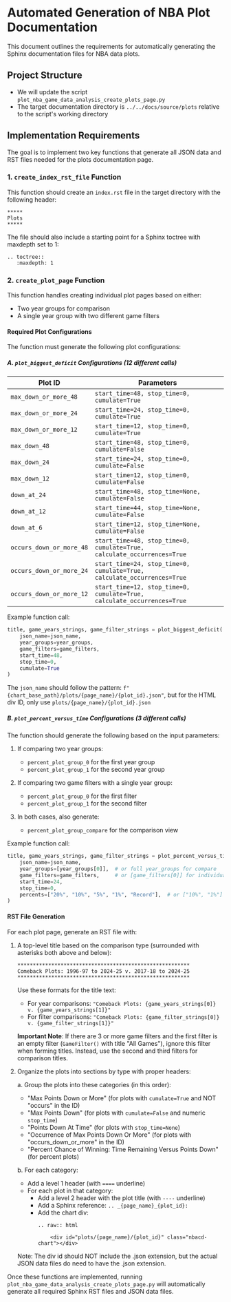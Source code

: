 # Automated Generation of NBA Plot Documentation

This document outlines the requirements for automatically generating the Sphinx documentation files for NBA data plots.

## Project Structure

- We will update the script `plot_nba_game_data_analysis_create_plots_page.py`
- The target documentation directory is `../../docs/source/plots` relative to the script's working directory

## Implementation Requirements

The goal is to implement two key functions that generate all JSON data and RST files needed for the plots documentation page.

### 1. `create_index_rst_file` Function

This function should create an `index.rst` file in the target directory with the following header:

```
*****
Plots
*****
```

The file should also include a starting point for a Sphinx toctree with maxdepth set to 1:

```
.. toctree::
   :maxdepth: 1

```

### 2. `create_plot_page` Function

This function handles creating individual plot pages based on either:
- Two year groups for comparison
- A single year group with two different game filters

#### Required Plot Configurations

The function must generate the following plot configurations:

##### A. `plot_biggest_deficit` Configurations (12 different calls)

| Plot ID | Parameters |
|---------|------------|
| `max_down_or_more_48` | `start_time=48, stop_time=0, cumulate=True` |
| `max_down_or_more_24` | `start_time=24, stop_time=0, cumulate=True` |
| `max_down_or_more_12` | `start_time=12, stop_time=0, cumulate=True` |
| `max_down_48` | `start_time=48, stop_time=0, cumulate=False` |
| `max_down_24` | `start_time=24, stop_time=0, cumulate=False` |
| `max_down_12` | `start_time=12, stop_time=0, cumulate=False` |
| `down_at_24` | `start_time=48, stop_time=None, cumulate=False` |
| `down_at_12` | `start_time=44, stop_time=None, cumulate=False` |
| `down_at_6` | `start_time=12, stop_time=None, cumulate=False` |
| `occurs_down_or_more_48` | `start_time=48, stop_time=0, cumulate=True, calculate_occurrences=True` |
| `occurs_down_or_more_24` | `start_time=24, stop_time=0, cumulate=True, calculate_occurrences=True` |
| `occurs_down_or_more_12` | `start_time=12, stop_time=0, cumulate=True, calculate_occurrences=True` |

Example function call:
```python
title, game_years_strings, game_filter_strings = plot_biggest_deficit(
    json_name=json_name,
    year_groups=year_groups,
    game_filters=game_filters,
    start_time=48,
    stop_time=0,
    cumulate=True
)
```

The `json_name` should follow the pattern: `f"{chart_base_path}/plots/{page_name}/{plot_id}.json"`, but for the HTML div ID, only use `plots/{page_name}/{plot_id}.json`

##### B. `plot_percent_versus_time` Configurations (3 different calls)

The function should generate the following based on the input parameters:

1. If comparing two year groups:
   - `percent_plot_group_0` for the first year group
   - `percent_plot_group_1` for the second year group

2. If comparing two game filters with a single year group:
   - `percent_plot_group_0` for the first filter
   - `percent_plot_group_1` for the second filter

3. In both cases, also generate:
   - `percent_plot_group_compare` for the comparison view

Example function call:
```python
title, game_years_strings, game_filter_strings = plot_percent_versus_time(
    json_name=json_name,
    year_groups=[year_groups[0]],  # or full year_groups for compare
    game_filters=game_filters,     # or [game_filters[0]] for individual
    start_time=24,
    stop_time=0,
    percents=["20%", "10%", "5%", "1%", "Record"],  # or ["10%", "1%"] for compare
)
```

#### RST File Generation

For each plot page, generate an RST file with:
1. A top-level title based on the comparison type (surrounded with asterisks both above and below):
   ```
   ********************************************************
   Comeback Plots: 1996-97 to 2024-25 v. 2017-18 to 2024-25
   ********************************************************
   ```
   
   Use these formats for the title text:
   - For year comparisons: `"Comeback Plots: {game_years_strings[0]} v. {game_years_strings[1]}"`
   - For filter comparisons: `"Comeback Plots: {game_filter_strings[0]} v. {game_filter_strings[1]}"`
   
   **Important Note**: If there are 3 or more game filters and the first filter is an empty filter (`GameFilter()` with title "All Games"), ignore this filter when forming titles. Instead, use the second and third filters for comparison titles.

2. Organize the plots into sections by type with proper headers:
   
   a. Group the plots into these categories (in this order):
      - "Max Points Down or More" (for plots with `cumulate=True` and NOT "occurs" in the ID)
      - "Max Points Down" (for plots with `cumulate=False` and numeric `stop_time`)
      - "Points Down At Time" (for plots with `stop_time=None`)
      - "Occurrence of Max Points Down Or More" (for plots with "occurs_down_or_more" in the ID)
      - "Percent Chance of Winning: Time Remaining Versus Points Down" (for percent plots)
   
   b. For each category:
      - Add a level 1 header (with `====` underline)
      - For each plot in that category:
        - Add a level 2 header with the plot title (with `----` underline)
        - Add a Sphinx reference: `.. _{page_name}_{plot_id}:`
        - Add the chart div:
          ```
          .. raw:: html

              <div id="plots/{page_name}/{plot_id}" class="nbacd-chart"></div>
          ```
     
   Note: The div id should NOT include the .json extension, but the actual JSON data files do need to have the .json extension.

Once these functions are implemented, running `plot_nba_game_data_analysis_create_plots_page.py` will automatically generate all required Sphinx RST files and JSON data files.